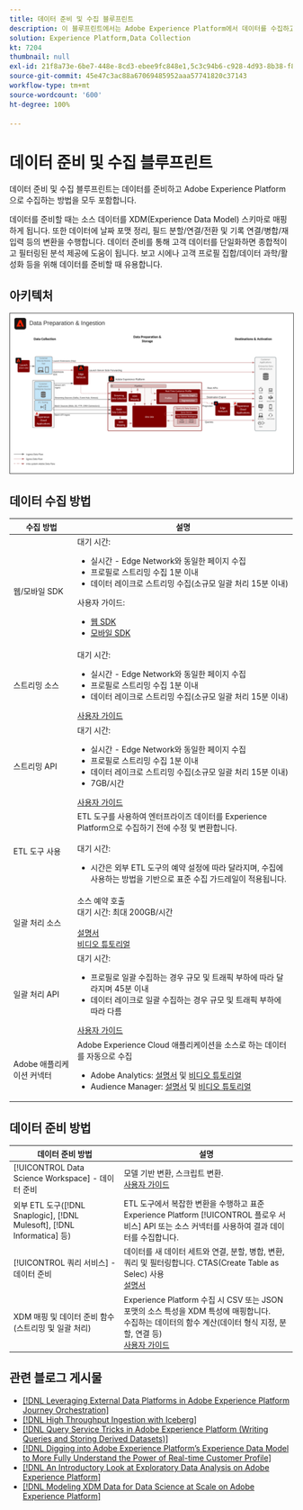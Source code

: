 ```yaml
---
title: 데이터 준비 및 수집 블루프린트
description: 이 블루프린트에서는 Adobe Experience Platform에서 데이터를 수집하고 준비하는 방법을 모두 다룹니다.
solution: Experience Platform,Data Collection
kt: 7204
thumbnail: null
exl-id: 21f8a73e-6be7-448e-8cd3-ebee9fc848e1,5c3c94b6-c928-4d93-8b38-f8bd2aad2e68
source-git-commit: 45e47c3ac88a67069485952aaa57741820c37143
workflow-type: tm+mt
source-wordcount: '600'
ht-degree: 100%

---
```


# 데이터 준비 및 수집 블루프린트

데이터 준비 및 수집 블루프린트는 데이터를 준비하고 Adobe Experience Platform으로 수집하는 방법을 모두 포함합니다.

데이터를 준비할 때는 소스 데이터를 XDM(Experience Data Model) 스키마로 매핑하게 됩니다. 또한 데이터에 날짜 포맷 정리, 필드 분할/연결/전환 및 기록 연결/병합/재입력 등의 변환을 수행합니다. 데이터 준비를 통해 고객 데이터를 단일화하면 종합적이고 필터링된 분석 제공에 도움이 됩니다. 보고 시에나 고객 프로필 집합/데이터 과학/활성화 등을 위해 데이터를 준비할 때 유용합니다.

## 아키텍처

<img src="assets/data_ingestion.png" alt="데이터 준비 및 수집 블루프린트의 참조 아키텍처" style="border:1px solid #4a4a4a" />

## 데이터 수집 방법

| 수집 방법 | 설명 |
|------------------------------|-----------------------------------------------------------------------------------------------------------------------------------------------------------------------------------------------------------------------------------------------------------------------------------------------------------------------------------------------------------------------------------------------------------------------------------------|
| 웹/모바일 SDK | 대기 시간:<ul><li>실시간 - Edge Network와 동일한 페이지 수집</li><li>프로필로 스트리밍 수집 1분 이내</li><li>데이터 레이크로 스트리밍 수집(소규모 일괄 처리 15분 이내)</ul>사용자 가이드: <ul><li>[웹 SDK](https://experienceleague.adobe.com/docs/web-sdk.html?lang=ko)</li><li>[모바일 SDK](https://experienceleague.adobe.com/docs/mobile.html?lang=ko)</li></ul> |
| 스트리밍 소스 | 대기 시간:<ul><li>실시간 - Edge Network와 동일한 페이지 수집</li><li>프로필로 스트리밍 수집 1분 이내</li><li>데이터 레이크로 스트리밍 수집(소규모 일괄 처리 15분 이내)</li></ul>[사용자 가이드](https://experienceleague.adobe.com/docs/experience-platform/sources/home.html?lang=ko#connectors) |
| 스트리밍 API | 대기 시간:<ul><li>실시간 - Edge Network와 동일한 페이지 수집</li><li>프로필로 스트리밍 수집 1분 이내</li><li>데이터 레이크로 스트리밍 수집(소규모 일괄 처리 15분 이내)</li><li>7GB/시간</li></ul>[사용자 가이드](https://experienceleague.adobe.com/docs/experience-platform/ingestion/streaming/overview.html?lang=ko#what-can-you-do-with-streaming-ingestion%3F) |
| ETL 도구 사용 | ETL 도구를 사용하여 엔터프라이즈 데이터를 Experience Platform으로 수집하기 전에 수정 및 변환합니다.<br><br>대기 시간:<ul><li>시간은 외부 ETL 도구의 예약 설정에 따라 달라지며, 수집에 사용하는 방법을 기반으로 표준 수집 가드레일이 적용됩니다.</li></ul> |
| 일괄 처리 소스 | 소스 예약 호출<br>대기 시간: 최대 200GB/시간<br><br>[설명서](https://experienceleague.adobe.com/docs/experience-platform/sources/home.html?lang=en#connectors)<br>[비디오 튜토리얼](https://experienceleague.adobe.com/docs/platform-learn/tutorials/sources/overview.html?lang=ko) |
| 일괄 처리 API | 대기 시간:<ul><li>프로필로 일괄 수집하는 경우 규모 및 트래픽 부하에 따라 달라지며 45분 이내</li><li>데이터 레이크로 일괄 수집하는 경우 규모 및 트래픽 부하에 따라 다름</li></ul>[사용자 가이드](https://experienceleague.adobe.com/docs/experience-platform/ingestion/batch/overview.html?lang=ko#batch) |
| Adobe 애플리케이션 커넥터 | Adobe Experience Cloud 애플리케이션을 소스로 하는 데이터를 자동으로 수집<ul><li>Adobe Analytics: [설명서](https://experienceleague.adobe.com/docs/experience-platform/sources/connectors/adobe-applications/analytics.html?lang=ko#connectors) 및 [비디오 튜토리얼](https://experienceleague.adobe.com/docs/platform-learn/tutorials/sources/ingest-data-from-adobe-analytics.html?lang=ko)</li><li>Audience Manager: [설명서](https://experienceleague.adobe.com/docs/experience-platform/sources/connectors/adobe-applications/audience-manager.html?lang=ko#connectors) 및 [비디오 튜토리얼](https://experienceleague.adobe.com/docs/platform-learn/tutorials/sources/ingest-data-from-aam.html?lang=ko)</li></ul> |


## 데이터 준비 방법

| 데이터 준비 방법 | 설명 |
|------------------------------------------------------------|------------------------------------------------------------------------------------------------------------------------------------------------------------------------------------------------------------------------------------------------------------------------------------------------|
| [!UICONTROL Data Science Workspace] - 데이터 준비 | 모델 기반 변환, 스크립트 변환.<br>[사용자 가이드](https://experienceleague.adobe.com/docs/experience-platform/data-science-workspace/home.html?lang=ko) |
| 외부 ETL 도구([!DNL Snaplogic], [!DNL Mulesoft], [!DNL Informatica] 등) | ETL 도구에서 복잡한 변환을 수행하고 표준 Experience Platform [!UICONTROL 플로우 서비스] API 또는 소스 커넥터를 사용하여 결과 데이터를 수집합니다. |
| [!UICONTROL 쿼리 서비스] - 데이터 준비 | 데이터를 새 데이터 세트와 연결, 분할, 병합, 변환, 쿼리 및 필터링합니다. CTAS(Create Table as Selec) 사용 <br>[설명서](https://experienceleague.adobe.com/docs/experience-platform/query/home.html?lang=ko#sql) |
| XDM 매핑 및 데이터 준비 함수(스트리밍 및 일괄 처리) | Experience Platform 수집 시 CSV 또는 JSON 포맷의 소스 특성을 XDM 특성에 매핑합니다.<br>수집하는 데이터의 함수 계산(데이터 형식 지정, 분할, 연결 등)<br>[사용자 가이드](https://experienceleague.adobe.com/docs/experience-platform/data-prep/home.html?lang=ko) |

## 관련 블로그 게시물

* [[!DNL Leveraging External Data Platforms in Adobe Experience Platform Journey Orchestration]](https://medium.com/adobetech/leveraging-external-data-platforms-in-adobe-experience-platform-journey-orchestration-54fc6134fe17?source=your_stories_page-------------------------------------)
* [[!DNL High Throughput Ingestion with Iceberg]](https://medium.com/adobetech/high-throughput-ingestion-with-iceberg-ccf7877a413f?source=your_stories_page-------------------------------------)
* [[!DNL Query Service Tricks in Adobe Experience Platform (Writing Queries and Storing Derived Datasets)]](https://medium.com/adobetech/query-service-tricks-in-adobe-experience-platform-writing-queries-and-storing-derived-datasets-eaee0d6d683e?source=your_stories_page-------------------------------------)
* [[!DNL Digging into Adobe Experience Platform’s Experience Data Model to More Fully Understand the Power of Real-time Customer Profile]](https://medium.com/adobetech/digging-into-adobe-experience-platforms-experience-data-model-to-more-fully-understand-the-power-3e109271e04f?source=your_stories_page-------------------------------------)
* [[!DNL An Introductory Look at Exploratory Data Analysis on Adobe Experience Platform]](https://medium.com/adobetech/an-introductory-look-at-exploratory-data-analysis-on-adobe-experience-platform-1bfce7501d9a?source=your_stories_page-------------------------------------)
* [[!DNL Modeling XDM Data for Data Science at Scale on Adobe Experience Platform]](https://medium.com/adobetech/modeling-xdm-data-for-data-science-at-scale-on-adobe-experience-platform-222bb2a6dbf7?source=your_stories_page-------------------------------------)
